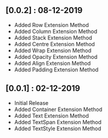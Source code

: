 ## [0.0.2] : 08-12-2019

* Added Row Extension Method
* Added Column Extension Method
* Added Stack Extension Method
* Added Centre Extension Method
* Added Wrap Extension Method
* Added Opacity Extension Method
* Added Align Extension Method
* Added Padding Extension Method

## [0.0.1] : 02-12-2019

* Initial Release
* Added Container Extension Method
* Added Text Extension Method
* Added TextSpan Extension Method
* Added TextStyle Extension Method
